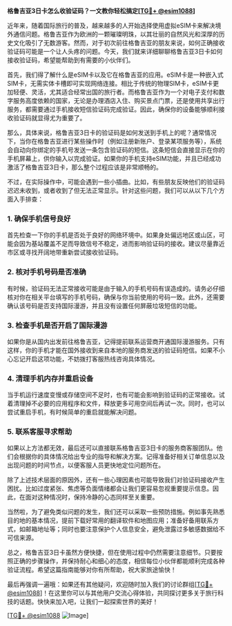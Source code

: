 **格鲁吉亚3日卡怎么收验证码？一文教你轻松搞定[[TG💪+ @esim1088](https://t.me/s/esim1088)]**

近年来，随着国际旅行的普及，越来越多的人开始选择使用虚拟eSIM卡来解决境外通信问题。格鲁吉亚作为欧洲的一颗璀璨明珠，以其壮丽的自然风光和深厚的历史文化吸引了无数游客。然而，对于初次前往格鲁吉亚的朋友来说，如何正确接收验证码可能是一个让人头疼的问题。今天，我们就来详细聊聊格鲁吉亚3日卡如何接收验证码，希望能帮助到有需要的小伙伴们。

首先，我们得了解什么是eSIM卡以及它在格鲁吉亚的应用。eSIM卡是一种嵌入式SIM卡，无需实体卡槽即可实现网络连接。相比于传统的物理SIM卡，eSIM卡更加轻便、灵活，尤其适合经常出国的旅行者。而格鲁吉亚作为一个对电子支付和数字服务高度依赖的国家，无论是办理酒店入住、购买景点门票，还是使用共享出行服务，都需要通过手机接收短信验证码完成验证。因此，确保你的设备能够顺利接收验证码就显得尤为重要了。

那么，具体来说，格鲁吉亚3日卡的验证码是如何发送到手机上的呢？通常情况下，当你在格鲁吉亚进行某些操作时（例如注册新账户、登录某项服务等），系统会自动向你绑定的手机号发送一条包含验证码的短信。这条短信会直接显示在你的手机屏幕上，供你输入以完成验证。如果你的手机支持eSIM功能，并且已经成功激活了格鲁吉亚3日卡，那么整个过程应该是非常顺畅的。

不过，在实际操作中，可能会遇到一些小插曲。比如，有些朋友反映他们的验证码迟迟未收到，或者收到了但无法正常显示。针对这些问题，我们可以从以下几个方面入手排查：

### 1. 确保手机信号良好

首先检查一下你的手机是否处于良好的网络环境中。如果身处偏远地区或山区，可能会因为基站覆盖不足而导致信号不稳定，进而影响验证码的接收。建议尽量靠近市区或寻找开阔地带重新尝试接收验证码。

### 2. 核对手机号码是否准确

有时候，验证码无法正常接收可能是由于输入的手机号码有误造成的。请务必仔细核对你在相关平台填写的手机号码，确保与你当前使用的号码一致。此外，还需要确认该号码是否支持国际漫游，并且没有设置任何屏蔽垃圾短信的功能。

### 3. 检查手机是否开启了国际漫游

如果你是从国内出发前往格鲁吉亚，记得提前联系运营商开通国际漫游服务。只有这样，你的手机才能在国外接收到来自本地的服务商发送的验证码短信。如果不小心忘记开启这项功能，不妨拨打客服热线咨询具体情况。

### 4. 清理手机内存并重启设备

当手机运行速度变慢或存储空间不足时，也有可能会影响到验证码的正常接收。试着清理掉不必要的应用程序和文件，释放更多可用空间后再试一次。同时，也可以尝试重启手机，有时候简单的重启就能解决问题。

### 5. 联系客服寻求帮助

如果以上方法都无效，最后还可以直接联系格鲁吉亚3日卡的服务商客服团队。他们会根据你的具体情况给出专业的指导和解决方案。记得准备好相关订单信息以及出现问题的时间节点，以便客服人员更快地定位问题所在。

除了上述技术层面的原因外，还有一些心理因素也可能导致我们对验证码接收产生困扰。比如过度紧张、焦虑等负面情绪都会让我们更容易忽视重要提示信息。因此，在面对这种情况时，保持冷静的心态同样至关重要。

当然啦，为了避免类似问题的发生，我们还可以采取一些预防措施。例如事先熟悉目的地的基本情况，提前下载好常用的翻译软件和地图应用；准备好备用联系方式，如邮箱地址等；同时也要注意保护个人信息安全，避免泄露过多敏感数据给不可信来源。

总之，格鲁吉亚3日卡虽然方便快捷，但在使用过程中仍然需要注意细节。只要按照正确的步骤操作，并保持耐心和细心的态度，相信每位小伙伴都能顺利完成各种验证流程。希望这篇指南能够对你有所帮助，祝大家旅途愉快！

最后再强调一遍哦：如果还有其他疑问，欢迎随时加入我们的讨论群组[[TG💪+ @esim1088](https://t.me/s/esim1088)]！在这里你可以与其他用户交流心得体验，共同探讨更多关于旅行科技的话题。快快来加入吧，让我们一起探索世界的美好！

[[TG💪+ @esim1088](https://t.me/s/esim1088) ![Image](https://i.postimg.cc/4NQfJmqS/Snipaste-2025-05-13-00-14-12.png)]